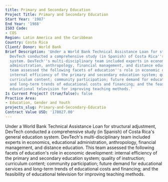 ```yaml
---
title: Primary and Secondary Education
Project Title: Primary and Secondary Education
Start Year: '1987'
End Year: '1988'
ISO3 Code:
- COS
Region: Latin America and the Caribbean
Country: Costa Rica
Client/ Donor: World Bank
Brief Description: 'Under a World Bank Technical Assistance Loan for structural adjustment,
  DevTech conducted a comprehensive study (in Spanish) of Costa Rica''s general education
  system. DevTech''s multi-disciplinary team included experts in economics, educational
  administration, anthropology, financial management, and distance education. This
  team assessed the following facets of education''s role in economic development:
  internal efficiency of the primary and secondary education system; quality of instruction;
  curriculum content; community participation; future demand for educational services
  and long-term trends of educational costs and financing; and the feasibility of
  educational television for improving teaching methods.'
Is Current Project? (true/false): false
Practice Area:
- Education, Gender and Youth
projects_slug: Primary-and-Secondary-Educatio
Contract Value USD: '178027.00'
---
```


Under a World Bank Technical Assistance Loan for structural adjustment, DevTech conducted a comprehensive study (in Spanish) of Costa Rica's general education system. DevTech's multi-disciplinary team included experts in economics, educational administration, anthropology, financial management, and distance education. This team assessed the following facets of education's role in economic development: internal efficiency of the primary and secondary education system; quality of instruction; curriculum content; community participation; future demand for educational services and long-term trends of educational costs and financing; and the feasibility of educational television for improving teaching methods.